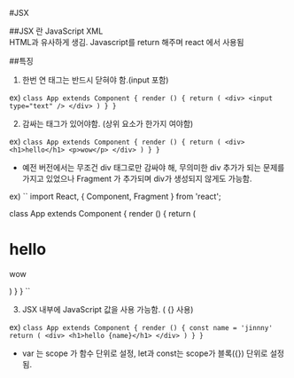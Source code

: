 #JSX 


##JSX 란
JavaScript XML  
HTML과 유사하게 생김. Javascript를 return 해주며 react 에서 사용됨  


##특징
1. 한번 연 태그는 반드시 닫혀야 함.(input 포함)  

ex)
``
class App extends Component {
    render () {
        return (
            <div>
                <input type="text" />
            </div>
        )
    }
}
``  

2. 감싸는 태그가 있어야함. (상위 요소가 한가지 여야함)  

ex)
``
class App extends Component {
    render () {
        return (
            <div>
               <h1>hello</h1>
               <p>wow</p>
            </div>
        )
    }
}
``  

* 예전 버전에서는 무조건 div 태그로만 감싸야 해, 무의미한 div 추가가 되는 문제를 가지고 있었으나 Fragment 가 추가되며 div가 생성되지 않게도 가능함.  

ex)
``
import React, { Component, Fragment } from 'react';

class App extends Component {
    render () {
        return (
            <Fragment>
               <h1>hello</h1>
               <p>wow</p>
            </Fragment>
        )
    }
}
``  

3. JSX 내부에 JavaScript 값을 사용 가능함. ( {} 사용)

ex)
``
class App extends Component {
    render () {
        const name = 'jinnny'
        return (
            <div>
               <h1>hello {name}</h1>
            </div>
        )
    }
}
``  

* var 는 scope 가 함수 단위로 설정, let과 const는 scope가 블록({}) 단위로 설정됨.  
